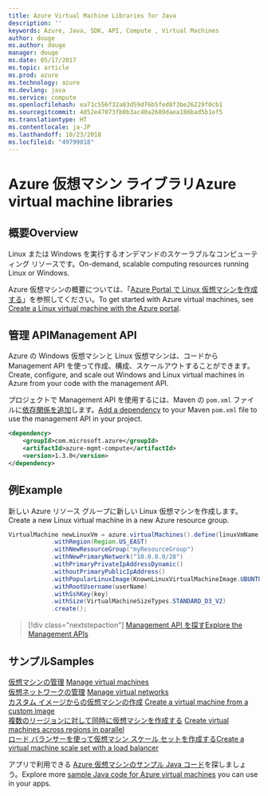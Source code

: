 ```yaml
---
title: Azure Virtual Machine Libraries for Java
description: ''
keywords: Azure, Java, SDK, API, Compute , Virtual Machines
author: douge
ms.author: douge
manager: douge
ms.date: 05/17/2017
ms.topic: article
ms.prod: azure
ms.technology: azure
ms.devlang: java
ms.service: compute
ms.openlocfilehash: ea71c556f32a83d59d76b5fed8f3be26229f0cb1
ms.sourcegitcommit: 4d52e47073fb0b3ac40a2689daea186bad5b1ef5
ms.translationtype: HT
ms.contentlocale: ja-JP
ms.lasthandoff: 10/23/2018
ms.locfileid: "49799818"
---
```

# <a name="azure-virtual-machine-libraries"></a><span data-ttu-id="dc375-103">Azure 仮想マシン ライブラリ</span><span class="sxs-lookup"><span data-stu-id="dc375-103">Azure virtual machine libraries</span></span>

## <a name="overview"></a><span data-ttu-id="dc375-104">概要</span><span class="sxs-lookup"><span data-stu-id="dc375-104">Overview</span></span>

<span data-ttu-id="dc375-105">Linux または Windows を実行するオンデマンドのスケーラブルなコンピューティング リソースです。</span><span class="sxs-lookup"><span data-stu-id="dc375-105">On-demand, scalable computing resources running Linux or Windows.</span></span>

<span data-ttu-id="dc375-106">Azure 仮想マシンの概要については、「[Azure Portal で Linux 仮想マシンを作成する](/azure/virtual-machines/linux/quick-create-portal)」を参照してください。</span><span class="sxs-lookup"><span data-stu-id="dc375-106">To get started with Azure virtual machines, see [Create a Linux virtual machine with the Azure portal](/azure/virtual-machines/linux/quick-create-portal).</span></span>

## <a name="management-api"></a><span data-ttu-id="dc375-107">管理 API</span><span class="sxs-lookup"><span data-stu-id="dc375-107">Management API</span></span>

<span data-ttu-id="dc375-108">Azure の Windows 仮想マシンと Linux 仮想マシンは、コードから Management API を使って作成、構成、スケールアウトすることができます。</span><span class="sxs-lookup"><span data-stu-id="dc375-108">Create, configure, and scale out Windows and Linux virtual machines in Azure from your code with the management API.</span></span>

<span data-ttu-id="dc375-109">プロジェクトで Management API を使用するには、Maven の `pom.xml` ファイルに[依存関係を追加](https://maven.apache.org/guides/getting-started/index.html#How_do_I_use_external_dependencies)します。</span><span class="sxs-lookup"><span data-stu-id="dc375-109">[Add a dependency](https://maven.apache.org/guides/getting-started/index.html#How_do_I_use_external_dependencies) to your Maven `pom.xml` file to use the management API in your project.</span></span>  

```XML
<dependency>
    <groupId>com.microsoft.azure</groupId>
    <artifactId>azure-mgmt-compute</artifactId>
    <version>1.3.0</version>
</dependency>
```   


## <a name="example"></a><span data-ttu-id="dc375-110">例</span><span class="sxs-lookup"><span data-stu-id="dc375-110">Example</span></span>

<span data-ttu-id="dc375-111">新しい Azure リソース グループに新しい Linux 仮想マシンを作成します。</span><span class="sxs-lookup"><span data-stu-id="dc375-111">Create a new Linux virtual machine in a new Azure resource group.</span></span>

```java
VirtualMachine newLinuxVm = azure.virtualMachines().define(linuxVmName)
            .withRegion(Region.US_EAST)
            .withNewResourceGroup("myResourceGroup")
            .withNewPrimaryNetwork("10.0.0.0/28")
            .withPrimaryPrivateIpAddressDynamic()
            .withoutPrimaryPublicIpAddress()
            .withPopularLinuxImage(KnownLinuxVirtualMachineImage.UBUNTU_SERVER_16_04_LTS)
            .withRootUsername(userName)
            .withSshKey(key)
            .withSize(VirtualMachineSizeTypes.STANDARD_D3_V2)
            .create();
```

> [!div class="nextstepaction"]
> [<span data-ttu-id="dc375-112">Management API を探す</span><span class="sxs-lookup"><span data-stu-id="dc375-112">Explore the Management APIs</span></span>](/java/api/overview/azure/virtualmachines/management)


## <a name="samples"></a><span data-ttu-id="dc375-113">サンプル</span><span class="sxs-lookup"><span data-stu-id="dc375-113">Samples</span></span>

<span data-ttu-id="dc375-114">[仮想マシンの管理][1] </span><span class="sxs-lookup"><span data-stu-id="dc375-114">[Manage virtual machines][1] </span></span>  
<span data-ttu-id="dc375-115">[仮想ネットワークの管理][6] </span><span class="sxs-lookup"><span data-stu-id="dc375-115">[Manage virtual networks][6] </span></span>  
<span data-ttu-id="dc375-116">[カスタム イメージからの仮想マシンの作成][2] </span><span class="sxs-lookup"><span data-stu-id="dc375-116">[Create a virtual machine from a custom image][2] </span></span>  
<span data-ttu-id="dc375-117">[複数のリージョンに対して同時に仮想マシンを作成する][5]  </span><span class="sxs-lookup"><span data-stu-id="dc375-117">[Create virtual machines across regions in parallel][5]  </span></span>  
<span data-ttu-id="dc375-118">[ロード バランサーを使って仮想マシン スケール セットを作成する][7]</span><span class="sxs-lookup"><span data-stu-id="dc375-118">[Create a virtual machine scale set with a load balancer][7]</span></span>    

[1]: ../docs-ref-conceptual/java-sdk-manage-virtual-machines.md
[2]: https://azure.microsoft.com/resources/samples/managed-disk-java-create-virtual-machine-using-custom-image/
[5]: ../docs-ref-conceptual/java-sdk-virtual-machines-in-parallel.md
[6]: ../docs-ref-conceptual/java-sdk-manage-virtual-networks.md
[7]: ../docs-ref-conceptual/java-sdk-manage-vm-scalesets.md

<span data-ttu-id="dc375-119">アプリで利用できる [Azure 仮想マシンのサンプル Java コード](https://azure.microsoft.com/resources/samples/?platform=java&term=VM)を探しましょう。</span><span class="sxs-lookup"><span data-stu-id="dc375-119">Explore more [sample Java code for Azure virtual machines](https://azure.microsoft.com/resources/samples/?platform=java&term=VM) you can use in your apps.</span></span>